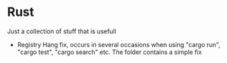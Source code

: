 # Rust
Just a collection of stuff that is usefull

- Registry Hang fix, occurs in several occasions when using "cargo run", "cargo test", "cargo search" etc.
  The folder contains a simple fix
